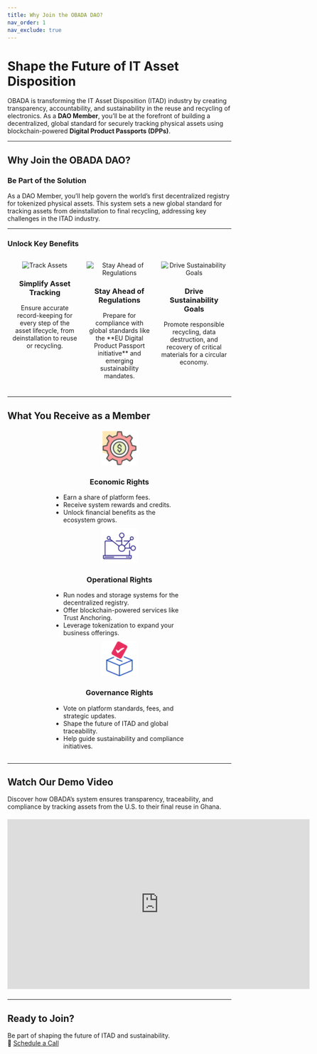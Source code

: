 ```yaml
---
title: Why Join the OBADA DAO?
nav_order: 1
nav_exclude: true
---
```


# **Shape the Future of IT Asset Disposition**

OBADA is transforming the IT Asset Disposition (ITAD) industry by creating transparency, accountability, and sustainability in the reuse and recycling of electronics. As a **DAO Member**, you’ll be at the forefront of building a decentralized, global standard for securely tracking physical assets using blockchain-powered **Digital Product Passports (DPPs)**.

---

## **Why Join the OBADA DAO?**

### **Be Part of the Solution**

As a DAO Member, you’ll help govern the world’s first decentralized registry for tokenized physical assets. This system sets a new global standard for tracking assets from deinstallation to final recycling, addressing key challenges in the ITAD industry.

---

### **Unlock Key Benefits**  

<div style="display: flex; justify-content: space-between; flex-wrap: wrap; margin-top: 20px;">

<div style="text-align: center; flex: 1; margin: 10px; max-width: 300px;">
<img src="/assets/images/track-assets.svg" alt="Track Assets" width="80" height="80">
<h3>Simplify Asset Tracking</h3>
<p>Ensure accurate record-keeping for every step of the asset lifecycle, from deinstallation to reuse or recycling.</p>
</div>

<div style="text-align: center; flex: 1; margin: 10px; max-width: 300px;">
<img src="/assets/images/regulation.svg" alt="Stay Ahead of Regulations" width="80" height="80">
<h3>Stay Ahead of Regulations</h3>
<p>Prepare for compliance with global standards like the **EU Digital Product Passport initiative** and emerging sustainability mandates.</p>
</div>

<div style="text-align: center; flex: 1; margin: 10px; max-width: 300px;">
<img src="/assets/images/sustainability.svg" alt="Drive Sustainability Goals" width="80" height="80">
<h3>Drive Sustainability Goals</h3>
<p>Promote responsible recycling, data destruction, and recovery of critical materials for a circular economy.</p>
</div>

</div>

---

## **What You Receive as a Member**

<div style="display: flex; justify-content: space-around; flex-wrap: wrap; margin: 20px 0;">

<div style="text-align: center; max-width: 300px;">
<img src="/assets/images/economic.png" alt="Economic Rights" width="80" height="80">
<h3>Economic Rights</h3>
<ul style="text-align: left; margin: 10px auto;">
  <li>Earn a share of platform fees.</li>
  <li>Receive system rewards and credits.</li>
  <li>Unlock financial benefits as the ecosystem grows.</li>
</ul>
</div>

<div style="text-align: center; max-width: 300px;">
<img src="/assets/images/operational.png" alt="Operational Rights" width="80" height="80">
<h3>Operational Rights</h3>
<ul style="text-align: left; margin: 10px auto;">
  <li>Run nodes and storage systems for the decentralized registry.</li>
  <li>Offer blockchain-powered services like Trust Anchoring.</li>
  <li>Leverage tokenization to expand your business offerings.</li>
</ul>
</div>

<div style="text-align: center; max-width: 300px;">
<img src="/assets/images/governance.png" alt="Governance Rights" width="80" height="80">
<h3>Governance Rights</h3>
<ul style="text-align: left; margin: 10px auto;">
  <li>Vote on platform standards, fees, and strategic updates.</li>
  <li>Shape the future of ITAD and global traceability.</li>
  <li>Help guide sustainability and compliance initiatives.</li>
</ul>
</div>

</div>

---

## **Watch Our Demo Video**

Discover how OBADA’s system ensures transparency, traceability, and compliance by tracking assets from the U.S. to their final reuse in Ghana.

<div style="align-content:center; margin: 20px 0;">
<iframe width="680" height="382" src="https://www.youtube.com/embed/NHYf5NHNor4" title="OBADA Demo Video" frameborder="0" allow="accelerometer; autoplay; clipboard-write; encrypted-media; gyroscope; picture-in-picture; web-share" allowfullscreen></iframe>
</div>

---

## **Ready to Join?**

Be part of shaping the future of ITAD and sustainability.  
📅 [Schedule a Call](https://calendar.app.google/81DC9HAdBcm6CCtS8)
